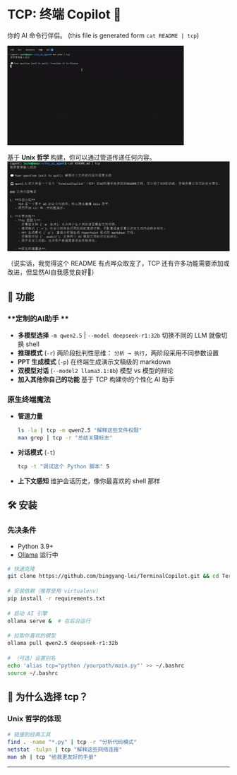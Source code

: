 # TCP: 终端 Copilot 🚀

你的 AI 命令行伴侣。
(this file is generated form `cat README | tcp`)

![tcp Demo](./photos/show2.gif)

基于 **Unix 哲学** 构建，你可以通过管道传递任何内容。
![示例](./photos/image.png)

（说实话，我觉得这个 README 有点哗众取宠了，TCP 还有许多功能需要添加或改进，但显然AI自我感觉良好🥺）

## 🚀 功能

### **定制的AI助手 **
- **多模型选择**  `-m qwen2.5` | `--model deepseek-r1:32b`
  切换不同的 LLM 就像切换 shell
- **推理模式** (`-r`)
  两阶段批判性思维：
  `分析 → 执行`，两阶段采用不同参数设置
- **PPT 生成模式** (`-p`)
  在终端生成演示文稿级的 markdown
- **双模型对话** (`--model2 llama3.1:8b`)
  模型 vs 模型的辩论
- **加入其他你自己的功能**
  基于 TCP 构建你的个性化 AI 助手

### **原生终端魔法**
- **管道力量**  
  ```bash
  ls -la | tcp -m qwen2.5 "解释这些文件权限"
  man grep | tcp -r "总结关键标志"
  ```
- **对话模式** (`-t`)  
  ```bash
  tcp -t "调试这个 Python 脚本" 5
  ```
- **上下文感知**
  维护会话历史，像你最喜欢的 shell 那样

## 🛠️ 安装

### **先决条件**
- Python 3.9+
- [Ollama](https://ollama.ai/) 运行中

```bash
# 快速克隆
git clone https://github.com/bingyang-lei/TerminalCopilot.git && cd TerminalCopilot

# 安装依赖（推荐使用 virtualenv）
pip install -r requirements.txt

# 启动 AI 引擎
ollama serve &  # 在后台运行

# 拉取你喜欢的模型
ollama pull qwen2.5 deepseek-r1:32b

# （可选）设置别名
echo 'alias tcp="python /yourpath/main.py"' >> ~/.bashrc
source ~/.bashrc
```

## 🤔 为什么选择 tcp？

### **Unix 哲学的体现**
```bash
# 链接到经典工具
find . -name "*.py" | tcp -r "分析代码模式"
netstat -tulpn | tcp "解释这些网络连接"
man sh | tcp "给我更友好的手册"
```
---
<!-- **献给终端战士们**  \n[贡献](#) | [文档](#) | [赞助](#) -->
```